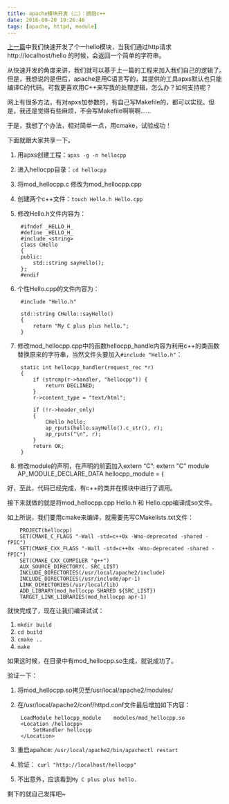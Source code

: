 ```yaml
---
title: apache模块开发（二）：拥抱c++
date: 2016-09-20 19:26:46
tags: [apache, httpd, module]
---
```


[上一篇](http://alimap.org/2016/09/19/apache-module-1-quickstart/)中我们快速开发了个一hello模块，当我们通过http请求 http://localhost/hello 的时候，会返回一个简单的字符串。

从快速开发的角度来讲，我们就可以基于上一篇的工程来加入我们自己的逻辑了。但是，我想说的是但后，apache是用C语言写的，其提供的工具apxs默认也只能编译C的代码。可我更喜欢用C++来写我的处理逻辑，怎么办？如何支持呢？

网上有很多方法，有对apxs加参数的，有自己写Makefile的，都可以实现。但是，我还是觉得有些麻烦，不会写Makefile啊啊啊……

于是，我想了个办法，相对简单一点，用cmake，试验成功！

下面就跟大家共享一下。

1. 用apxs创建工程：`apxs -g -n hellocpp`
2. 进入hellocpp目录：`cd hellocpp`
3. 将mod\_hellocpp.c 修改为mod\_hellocpp.cpp
4. 创建两个c++文件：`touch Hello.h Hello.cpp`
5. 修改Hello.h文件内容为：
	
		#ifndef _HELLO_H_
		#define _HELLO_H_
		#include <string>
		class CHello
		{
		public:
			std::string sayHello();
		};
		#endif
6. 个性Hello.cpp的文件内容为：
		
		#include "Hello.h"
	
		std::string CHello::sayHello()
		{
	    	return "My C plus plus hello.";
		}
7. 修改mod\_hellocpp.cpp中的函数hellocpp\_handle内容为利用c++的类函数替换原来的字符串，当然文件头要加入`#include "Hello.h"`：
		
		static int hellocpp_handler(request_rec *r)
		{
	    	if (strcmp(r->handler, "hellocpp")) {
	       		return DECLINED;
	    	}
	    	r->content_type = "text/html";
	
	    	if (!r->header_only)
	    	{
	        	CHello hello;
	        	ap_rputs(hello.sayHello().c_str(), r);
	        	ap_rputs("\n", r);
	    	}
	    	return OK;
		}
8. 修改module的声明，在声明的前面加入extern “C”:
	extern "C" module AP_MODULE_DECLARE_DATA hellocpp_module = {

好，至此，代码已经完成，有c++的类并在模块中进行了调用。

接下来就做的就是将mod\_hellocpp.cpp Hello.h 和 Hello.cpp编译成so文件。

如上所说，我们要用cmake来编译，就需要先写CMakelists.txt文件：
		
		PROJECT(hellocpp)
		SET(CMAKE_C_FLAGS "-Wall -std=c++0x -Wno-deprecated -shared -fPIC")
		SET(CMAKE_CXX_FLAGS "-Wall -std=c++0x -Wno-deprecated -shared -fPIC")
		SET(CMAKE_CXX_COMPILER "g++")
		AUX_SOURCE_DIRECTORY(. SRC_LIST)
		INCLUDE_DIRECTORIES(/usr/local/apache2/include)
		INCLUDE_DIRECTORIES(/usr/include/apr-1)
		LINK_DIRECTORIES(/usr/local/lib)
		ADD_LIBRARY(mod_hellocpp SHARED ${SRC_LIST})
		TARGET_LINK_LIBRARIES(mod_hellocpp apr-1)

就快完成了，现在让我们编译试试：

1. `mkdir build`
2. `cd build`
3. `cmake ..`
4. `make`

如果这时候，在目录中有mod\_hellocpp.so生成，就说成功了。

验证一下：

1. 将mod\_hellocpp.so拷贝至/usr/local/apache2/modules/
2. 在/usr/local/apache2/conf/httpd.conf文件最后增加如下内容：
		
		LoadModule hellocpp_module    modules/mod_hellocpp.so
		<Location /hellocpp>
	    	SetHandler hellocpp
		</Location>
3. 重启apahce: `/usr/local/apache2/bin/apachectl restart`
4. 验证： `curl "http://localhost/hellocpp"`
5. 不出意外，应该看到`My C plus plus hello.`

剩下的就自己发挥吧~
